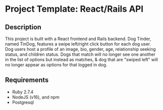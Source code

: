 # Project Template: React/Rails API

## Description

This project is built with a React frontend and Rails backend. Dog Tinder, named TinDog, features a swipe left/right click button for each dog user. Dog users host a profile of an image, bio, gender, age, relationship seeking status, and children status. Dogs that match will no longer see one another in the list of options but instead as matches, & dog that are "swiped left" will no longer appear as options for that logged in dog.

## Requirements

- Ruby 2.7.4
- NodeJS (v16), and npm
- Postgresql
